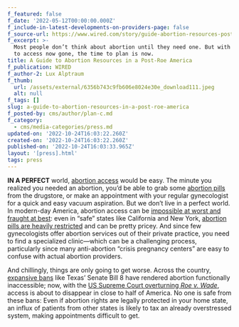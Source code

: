 ```yaml
---
f_featured: false
f_date: '2022-05-12T00:00:00.000Z'
f_include-in-latest-developments-on-providers-page: false
f_source-url: https://www.wired.com/story/guide-abortion-resources-post-roe-america/
f_excerpt: >-
  Most people don’t think about abortion until they need one. But with the right
  to access now gone, the time to plan is now.
title: A Guide to Abortion Resources in a Post-Roe America
f_publication: WIRED
f_author-2: Lux Alptraum
f_thumb:
  url: /assets/external/6356b743c9fb606e8024e30e_download111.jpeg
  alt: null
f_tags: []
slug: a-guide-to-abortion-resources-in-a-post-roe-america
f_posted-by: cms/author/plan-c.md
f_category:
  - cms/media-categories/press.md
updated-on: '2022-10-24T16:03:22.260Z'
created-on: '2022-10-24T16:03:22.260Z'
published-on: '2022-10-24T16:03:33.965Z'
layout: '[press].html'
tags: press
---
```


**IN A PERFECT** world, [abortion access](https://www.wired.com/tag/reproductive-rights/) would be easy. The minute you realized you needed an abortion, you’d be able to grab some [abortion pills](https://www.wired.com/story/abortion-pills-how-they-work/) from the drugstore, or make an appointment with your regular gynecologist for a quick and easy vacuum aspiration. But we don’t live in a perfect world. In modern-day America, abortion access can be [impossible at worst and fraught at best](https://www.wired.com/story/roe-overturned-supreme-court-dobbs-abortion-rights-revolutionized-life-for-women/): even in “safe” states like California and New York, [abortion pills are heavily restricted](https://www.wired.com/story/the-post-roe-battleground-for-abortion-pills-will-be-your-mailbox/) and can be pretty pricey. And since few gynecologists offer abortion services out of their private practice, you need to find a specialized clinic—which can be a challenging process, particularly since many anti-abortion “crisis pregnancy centers” are easy to confuse with actual abortion providers.

And chillingly, things are only going to get worse. Across the country, [expansive bans](https://www.wired.com/story/abortion-bans-create-a-public-health-nightmare/) like Texas’ Senate Bill 8 have rendered abortion functionally inaccessible; now, with the [US Supreme Court overturning _Roe v. Wade_](https://www.wired.com/story/roe-overturned-supreme-court-dobbs-abortion-rights-revolutionized-life-for-women/), access is about to disappear in close to half of America. No one is safe from these bans: Even if abortion rights are legally protected in your home state, an influx of patients from other states is likely to tax an already overstressed system, making appointments difficult to get.

